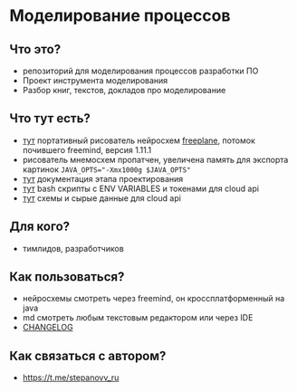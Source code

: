 # Моделирование процессов

## Что это?

 * репозиторий для моделирования процессов разработки ПО
 * Проект инструмента моделирования
 * Разбор книг, текстов, докладов про моделирование

## Что тут есть?

 * [тут](./utils/freeplane/freeplane.sh) портативный рисователь нейросхем [freeplane](https://www.freeplane.org/), потомок почившего freemind, версия 1.11.1
 * рисователь мнемосхем пропатчен, увеличена память для экспорта картинок `JAVA_OPTS="-Xmx1000g $JAVA_OPTS"`
 * [тут](./doc/README.md) документация этапа проектирования
 * [тут](./tokens/) bash скрипты с ENV VARIABLES и токенами для cloud api
 * [тут](./doc/assets/) схемы и сырые данные для cloud api

## Для кого?

 * тимлидов, разработчиков

## Как пользоваться?

 * нейросхемы смотреть через freemind, он кроссплатформенный на java
 * md смотреть любым текстовым редактором или через IDE
 * [CHANGELOG](https://t.me/stepanovv_ru_kb)

## Как связаться с автором?

 * https://t.me/stepanovv_ru
